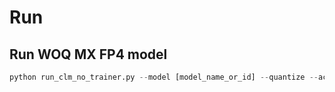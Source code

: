 # Run

## Run WOQ MX FP4 model

``` python
python run_clm_no_trainer.py --model [model_name_or_id] --quantize --accuracy --tasks lambada_openai --w_dtype fp4 --woq
```
